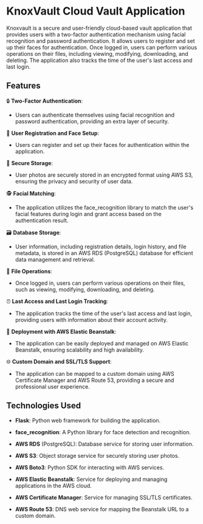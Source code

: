 # KnoxVault Cloud Vault Application
Knoxvault is a secure and user-friendly cloud-based vault application that provides users with a two-factor authentication mechanism using facial recognition and password authentication. It allows users to register and set up their faces for authentication. Once logged in, users can perform various operations on their files, including viewing, modifying, downloading, and deleting. The application also tracks the time of the user's last access and last login.

## Features

:lock: **Two-Factor Authentication**: 
 - Users can authenticate themselves using facial recognition and password authentication, providing an extra layer of security.

:bust_in_silhouette: **User Registration and Face Setup**:
- Users can register and set up their faces for authentication within the application.

:closed_lock_with_key: **Secure Storage**:
- User photos are securely stored in an encrypted format using AWS S3, ensuring the privacy and security of user data.

🕵️ **Facial Matching**:
- The application utilizes the face_recognition library to match the user's facial features during login and grant access based on the authentication result.

:card_file_box: **Database Storage**:
- User information, including registration details, login history, and file metadata, is stored in an AWS RDS (PostgreSQL) database for efficient data management and retrieval.

:file_folder: **File Operations**:
- Once logged in, users can perform various operations on their files, such as viewing, modifying, downloading, and deleting.

:alarm_clock: **Last Access and Last Login Tracking**:
- The application tracks the time of the user's last access and last login, providing users with information about their account activity.

:rocket: **Deployment with AWS Elastic Beanstalk**:
- The application can be easily deployed and managed on AWS Elastic Beanstalk, ensuring scalability and high availability.

:globe_with_meridians: **Custom Domain and SSL/TLS Support**:
- The application can be mapped to a custom domain using AWS Certificate Manager and AWS Route 53, providing a secure and professional user experience.

## Technologies Used  

- **Flask**: Python web framework for building the application.

- **face_recognition**: A Python library for face detection and recognition.

- **AWS RDS** (PostgreSQL): Database service for storing user information.

- **AWS S3**: Object storage service for securely storing user photos.
 
- **AWS Boto3**: Python SDK for interacting with AWS services.

- **AWS Elastic Beanstalk**: Service for deploying and managing applications in the AWS cloud.

- **AWS Certificate Manager**: Service for managing SSL/TLS certificates.

- **AWS Route 53**: DNS web service for mapping the Beanstalk URL to a custom domain.

